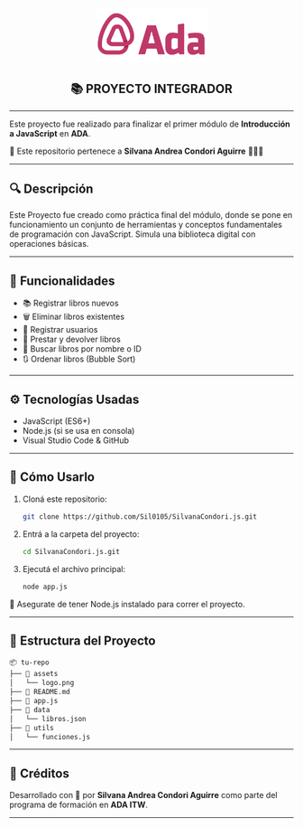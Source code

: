 <p align="center">
  <img src="assets/logo.png" alt="Logo Ada" width="200"/>
</p>

<h2 align="center">📚 PROYECTO INTEGRADOR</h2>

---

Este proyecto fue realizado para finalizar el primer módulo de **Introducción a JavaScript** en **ADA**.

📎 Este repositorio pertenece a **Silvana Andrea Condori Aguirre** 👩🏽‍🦰

---

## 🔍 Descripción

Este Proyecto fue creado como práctica final del módulo, donde se pone en funcionamiento un conjunto de herramientas y conceptos fundamentales de programación con JavaScript. Simula una biblioteca digital con operaciones básicas.

---

## 🚀 Funcionalidades

- 📚 Registrar libros nuevos
- 🗑️ Eliminar libros existentes
- 👤 Registrar usuarios
- 🔄 Prestar y devolver libros
- 🔎 Buscar libros por nombre o ID
- 🔃 Ordenar libros (Bubble Sort)

---

## ⚙️ Tecnologías Usadas

- JavaScript (ES6+)
- Node.js (si se usa en consola)
- Visual Studio Code & GitHub

---

## 🧪 Cómo Usarlo

1. Cloná este repositorio:
   ```bash
   git clone https://github.com/Sil0105/SilvanaCondori.js.git
   ```

2. Entrá a la carpeta del proyecto:
   ```bash
   cd SilvanaCondori.js.git
   ```

3. Ejecutá el archivo principal:
   ```bash
   node app.js
   ```

📌 Asegurate de tener Node.js instalado para correr el proyecto.

---

## 📁 Estructura del Proyecto

```
📦 tu-repo
├── 📁 assets
│   └── logo.png
├── 📄 README.md
├── 📄 app.js
├── 📁 data
│   └── libros.json
├── 📁 utils
│   └── funciones.js
```

---

## 📝 Créditos

Desarrollado con 💙 por **Silvana Andrea Condori Aguirre** como parte del programa de formación en **ADA ITW**.

---
